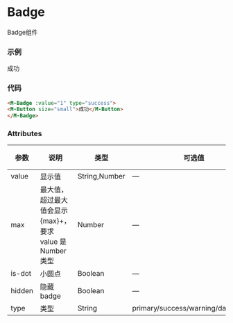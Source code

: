 # Badge
Badge组件

### 示例
<M-Badge :value="1" type="success">
<M-Button size="small">成功</M-Button>
</M-Badge>

### 代码
```html
<M-Badge :value="1" type="success">
<M-Button size="small">成功</M-Button>
</M-Badge>
```

### Attributes
| 参数 | 说明 | 类型 | 可选值 | 默认值 |
| --- | ---  | ---  |  ---  |   ---  |
| value | 显示值 | String,Number | — | — |
| max | 最大值，超过最大值会显示 {max}+，要求 value 是 Number 类型 | Number | — | — |
| is-dot | 小圆点 | Boolean | — | false |
| hidden | 隐藏badge | Boolean | — | false |
| type | 类型 | String | primary/success/warning/danger/info | — |
